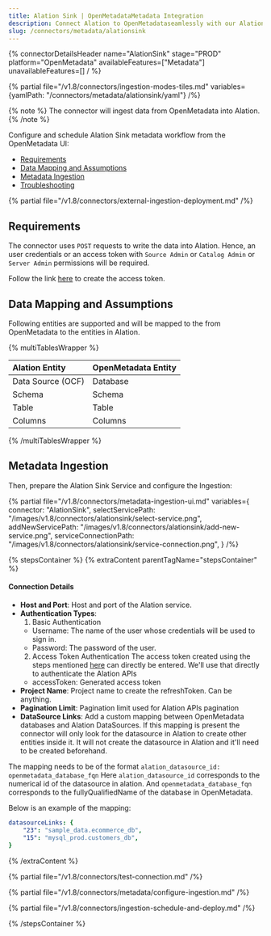 ```yaml
---
title: Alation Sink | OpenMetadataMetadata Integration
description: Connect Alation to OpenMetadataseamlessly with our AlationSink connector. Complete setup guide, configuration steps, and metadata sync instructions.
slug: /connectors/metadata/alationsink
---
```


{% connectorDetailsHeader
name="AlationSink"
stage="PROD"
platform="OpenMetadata"
availableFeatures=["Metadata"]
unavailableFeatures=[]
/ %}

{% partial file="/v1.8/connectors/ingestion-modes-tiles.md" variables={yamlPath: "/connectors/metadata/alationsink/yaml"} /%}

{% note %}
The connector will ingest data from OpenMetadata into Alation.
{% /note %}

Configure and schedule Alation Sink metadata workflow from the OpenMetadata UI:

- [Requirements](#requirements)
- [Data Mapping and Assumptions](#data-mapping-and-assumptions)
- [Metadata Ingestion](#metadata-ingestion)
- [Troubleshooting](/connectors/metadata/alationsink/troubleshooting)

{% partial file="/v1.8/connectors/external-ingestion-deployment.md" /%}

## Requirements

The connector uses `POST` requests to write the data into Alation.
Hence, an user credentials or an access token with `Source Admin` or `Catalog Admin` or `Server Admin` permissions will be required.

Follow the link [here](https://developer.alation.com/dev/docs/authentication-into-alation-apis#create-via-ui) to create the access token.

## Data Mapping and Assumptions

Following entities are supported and will be mapped to the from OpenMetadata to the entities in Alation.

{% multiTablesWrapper %}

| Alation Entity               | OpenMetadata Entity          |
| :----------------------------| :--------------------------- |
| Data Source (OCF)            | Database                     |
| Schema                       | Schema                       |
| Table                        | Table                        |
| Columns                      | Columns                      |

{% /multiTablesWrapper %}

## Metadata Ingestion

Then, prepare the Alation Sink Service and configure the Ingestion:

{% partial 
  file="/v1.8/connectors/metadata-ingestion-ui.md"
  variables={
    connector: "AlationSink", 
    selectServicePath: "/images/v1.8/connectors/alationsink/select-service.png",
    addNewServicePath: "/images/v1.8/connectors/alationsink/add-new-service.png",
    serviceConnectionPath: "/images/v1.8/connectors/alationsink/service-connection.png",
} 
/%}

{% stepsContainer %}
{% extraContent parentTagName="stepsContainer" %}

#### Connection Details

- **Host and Port**: Host and port of the Alation service.
- **Authentication Types**:
    1. Basic Authentication
    - Username: The name of the user whose credentials will be used to sign in.
    - Password: The password of the user.
    2. Access Token Authentication
    The access token created using the steps mentioned [here](https://developer.alation.com/dev/docs/authentication-into-alation-apis#create-via-ui) can directly be entered. We'll use that directly to authenticate the Alation APIs
    - accessToken: Generated access token
- **Project Name**: Project name to create the refreshToken. Can be anything.
- **Pagination Limit**: Pagination limit used for Alation APIs pagination
- **DataSource Links**: Add a custom mapping between OpenMetadata databases and Alation DataSources.
If this mapping is present the connector will only look for the datasource in Alation to create other entities inside it. It will not create the datasource in Alation and it'll need to be created beforehand.

The mapping needs to be of the format `alation_datasource_id: openmetadata_database_fqn`
Here `alation_datasource_id` corresponds to the numerical id of the datasource in alation.
And `openmetadata_database_fqn` corresponds to the fullyQualifiedName of the database in OpenMetadata.

Below is an example of the mapping:
```yaml
datasourceLinks: {
    "23": "sample_data.ecommerce_db",
    "15": "mysql_prod.customers_db",
}
```

{% /extraContent %}

{% partial file="/v1.8/connectors/test-connection.md" /%}

{% partial file="/v1.8/connectors/metadata/configure-ingestion.md" /%}

{% partial file="/v1.8/connectors/ingestion-schedule-and-deploy.md" /%}

{% /stepsContainer %}
